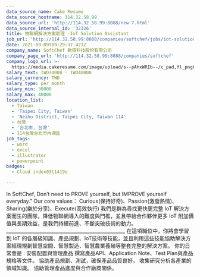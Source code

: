 ```yaml
---
data_source_name: Cake Resume
data_source_hostname: 114.32.58.99
data_source_url: 'http://114.32.58.99:8088/new 7.html'
data_source_internal_id: '32326'
title: 物聯網解決方案助理 -IoT Solution Assistant
job_url: 'http://114.32.58.99:8088/companies/softchef/jobs/iot-solution-assistant'
date: 2021-09-09T09:29:37.421Z
company_name: SoftChef 軟領科技股份有限公司
company_page_url: 'http://114.32.58.99:8088/companies/softchef'
company_logo_url: >-
  https://media.cakeresume.com/image/upload/s--pAhxWRIb--/c_pad,fl_png8,h_200,w_200/v1637893689/okn4v5fmcgopzgdqt9cz.png
salary_text: TWD30000 - TWD40000
salary_currency: TWD
salary_type: per_month
salary_min: 30000
salary_max: 40000
location_list:
  - Taiwan
  - 'Taipei City, Taiwan'
  - 'Neihu District, Taipei City, Taiwan 114'
  - 台灣
  - '台北市, 台灣'
  - 114台灣台北市內湖區
job_tags:
  - word
  - excel
  - illustrator
  - powerpoint
badges:
  - Cloud index03t1419e

---
```


In SoftChef, Don’t need to PROVE yourself, but IMPROVE yourself everyday.” Our core values： Curious(保持好奇)、Passion(激發熱情)、Sharing(樂於分享)、Execute(高效執行) 我們是群為尋找更快更完整 IoT 解決方案而生的團隊，降低物聯網導入的難度與門檻，並且帶給合作夥伴更多 IoT 附加價值與長期效益，是我們持續前進、不斷突破技術的動力。 __________________________________________________ 在這項職位中，你將會學習到 IoT 的各層級知識、產品規劃、IoT技術等技能，並且利用這些技能協助解決方案經理規劃智慧空間、智慧製造、智慧農業養殖等整套完整的解決方案。 你的日常會是 : 安裝配置與管理產品 撰寫產品API、Application Note、Test Plan與產品規格等文件。 協助產品規劃、測試，確保產品品質良好。 收集研究分析各產業的領域知識。 協助管理產品進度與合作廠商關係。